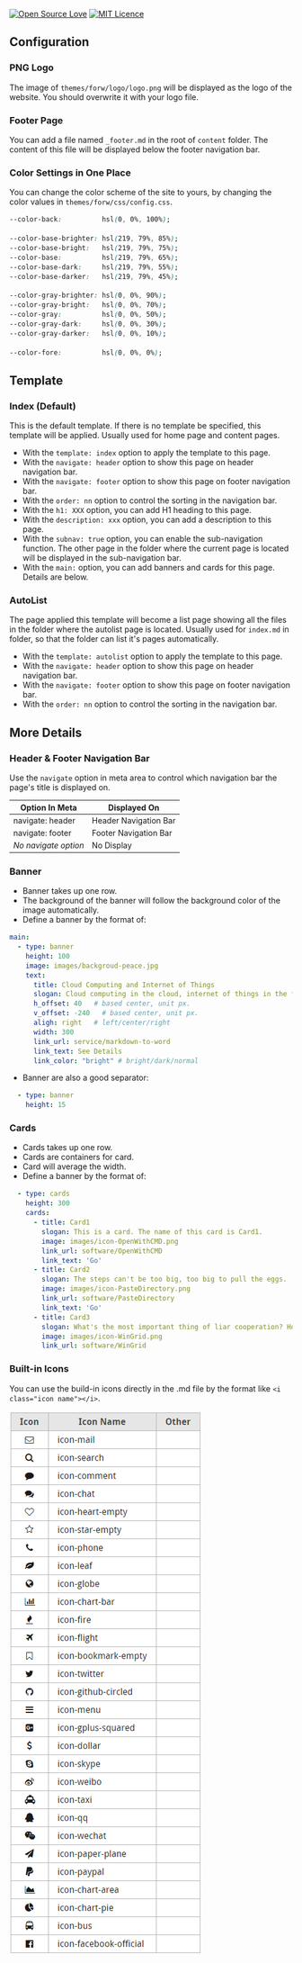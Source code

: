 [![Open Source Love](https://badges.frapsoft.com/os/v2/open-source.svg?v=103)](https://github.com/ellerbrock/open-source-badge/)
[![MIT Licence](https://badges.frapsoft.com/os/mit/mit.svg?v=103)](https://opensource.org/licenses/mit-license.php)  

## Configuration 

### PNG Logo

The image of `themes/forw/logo/logo.png` will be displayed as the logo of the website. You should overwrite it with your logo file. 

### Footer Page

You can add a file named `_footer.md` in the root of `content` folder. The content of this file will be displayed below the footer navigation bar. 

### Color Settings in One Place

You can change the color scheme of the site to yours, by changing the color values in `themes/forw/css/config.css`.

```css
--color-back:          hsl(0, 0%, 100%);

--color-base-brighter: hsl(219, 79%, 85%);
--color-base-bright:   hsl(219, 79%, 75%);
--color-base:          hsl(219, 79%, 65%);
--color-base-dark:     hsl(219, 79%, 55%);
--color-base-darker:   hsl(219, 79%, 45%);

--color-gray-brighter: hsl(0, 0%, 90%);
--color-gray-bright:   hsl(0, 0%, 70%);
--color-gray:          hsl(0, 0%, 50%);
--color-gray-dark:     hsl(0, 0%, 30%);
--color-gray-darker:   hsl(0, 0%, 10%);

--color-fore:          hsl(0, 0%, 0%);
```

## Template

### Index (Default)

This is the default template. If there is no template be specified, this template will be applied. Usually used for home page and content pages.

- With the `template: index` option to apply the template to this page.
- With the `navigate: header` option to show this page on header navigation bar.
- With the `navigate: footer` option to show this page on footer navigation bar.
- With the `order: nn` option to control the sorting in the navigation bar.
- With the `h1: XXX` option, you can add H1 heading to this page.
- With the `description: xxx` option, you can add a description to this page.
- With the `subnav: true` option, you can enable the sub-navigation function. The other page in the folder where the current page is located will be displayed in the sub-navigation bar.
- With the `main:` option, you can add banners and cards for this page. Details are below.

### AutoList

The page applied this template will become a list page showing all the files in the folder where the autolist page is located. Usually used for `index.md` in folder, so that the folder can list it's pages automatically. 

- With the `template: autolist` option to apply the template to this page.
- With the `navigate: header` option to show this page on header navigation bar.
- With the `navigate: footer` option to show this page on footer navigation bar.
- With the `order: nn` option to control the sorting in the navigation bar.

## More Details

### Header & Footer Navigation Bar

Use the `navigate` option in meta area to control which navigation bar the page's title is displayed on. 

| Option In Meta       |  Displayed On         |
|----------------------|-----------------------|
| navigate: header     | Header Navigation Bar |
| navigate: footer     | Footer Navigation Bar |
| _No navigate option_ | No Display            | 


### Banner

- Banner takes up one row.
- The background of the banner will follow the background color of the image automatically.
- Define a banner by the format of:

```yaml
main:
  - type: banner
    height: 100
    image: images/backgroud-peace.jpg
    text:
      title: Cloud Computing and Internet of Things
      slogan: Cloud computing in the cloud, internet of things in the fog.
      h_offset: 40   # based center, unit px.
      v_offset: -240   # based center, unit px.
      aligh: right   # left/center/right
      width: 300
      link_url: service/markdown-to-word
      link_text: See Details
      link_color: "bright" # bright/dark/normal
```

- Banner are also a good separator:

```yaml
  - type: banner
    height: 15
```

### Cards

- Cards takes up one row.
- Cards are containers for card.
- Card will average the width.
- Define a banner by the format of:

```yaml
  - type: cards
    height: 300
    cards:
      - title: Card1
        slogan: This is a card. The name of this card is Card1.
        image: images/icon-OpenWithCMD.png
        link_url: software/OpenWithCMD
        link_text: 'Go'
      - title: Card2
        slogan: The steps can't be too big, too big to pull the eggs.
        image: images/icon-PasteDirectory.png
        link_url: software/PasteDirectory
        link_text: 'Go'
      - title: Card3
        slogan: What's the most important thing of liar cooperation? Honest! 
        image: images/icon-WinGrid.png
        link_url: software/WinGrid
```

### Built-in Icons

You can use the build-in icons directly in the .md file by the format like `<i class="icon name"></i>`.

![icons](image/icons.png)
